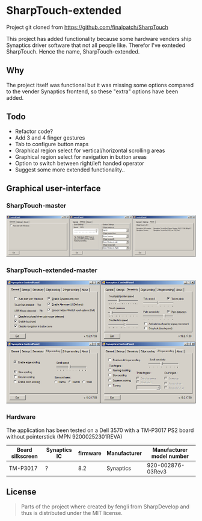 # SharpTouch-extended

Project git cloned from https://github.com/finalpatch/SharpTouch

This project has added functionality because some hardware venders ship Synaptics driver software that not all people like.
Therefor I've exnteded SharpTouch. Hence the name, SharpTouch-extended. 

## Why

The project itself was functional but it was missing some options compared to the vender Synaptics frontend, so these "extra" options have been added.

## Todo

* Refactor code?
* Add 3 and 4 finger gestures
* Tab to configure button maps
* Graphical region select for vertical/horizontal scrolling areas
* Graphical region select for navigation in button areas
* Option to switch between right/left handed operator
* Suggest some more extended functionality..

## Graphical user-interface

### SharpTouch-master

![](https://github.com/StackerDEV/SharpTouch-extended/blob/master/sdstock.png)

### SharpTouch-extended-master

![](https://github.com/StackerDEV/SharpTouch-extended/blob/master/sdnew.png)

### Hardware
The application has been tested on a Dell 3570 with a TM-P3017 PS2 board without pointerstick (MPN 92000252301REVA)

Board silkscreen | Synaptics IC            | firmware           | Manufacturer | Manufacturer model number |
---------------- | ----------------------- | ------------------ | ------------ | ------------------------- |
TM-P3017         | ?                       | 8.2                | Synaptics    | 920-002876-03Rev3                      |


## License

> Parts of the project where created by fengli from SharpDevelop and thus is distributed under the MIT license.